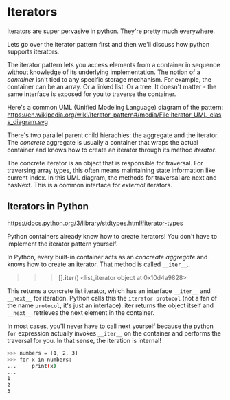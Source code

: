 # Iterators


Iterators are super pervasive in python. They're pretty much everywhere.

Lets go over the iterator pattern first and then we'll discuss how python supports iterators.

The iterator pattern lets you access elements from a container in sequence without knowledge of its underlying implementation. The notion of a _container_ isn't tied to any specific storage mechanism. For example, the container can be an array. Or a linked list. Or a tree. It doesn't matter - the same interface is exposed for you to traverse the container.

Here's a common UML (Unified Modeling Language) diagram of the pattern: https://en.wikipedia.org/wiki/Iterator_pattern#/media/File:Iterator_UML_class_diagram.svg

There's two parallel parent child hierachies: the aggregate and the iterator. The _concrete_ aggregate is usually a container that wraps the actual container and knows how to create an iterator through its method _iterator_.

The concrete iterator is an object that is responsible for traversal. For traversing array types, this often means maintaining state information like current index. In this UML diagram, the methods for traversal are next and hasNext. This is a common interface for _external_ iterators.

## Iterators in Python

https://docs.python.org/3/library/stdtypes.html#iterator-types


Python containers already know how to create iterators! You don't have to implement the iterator pattern yourself.

In Python, every built-in container acts as an _concreate aggregate_ and knows how to create an iterator. That method is called `__iter__`.

>>> [].__iter__()
<list_iterator object at 0x10d4a9828>

This returns a concrete list iterator, which has an interface `__iter__` and `__next__` for iteration. Python calls this the `iterator protocol` (not a fan of the name `protocol`, it's just an interface). iter returns the object itself and `__next__` retrieves the next element in the container.

In most cases, you'll never have to call next yourself because the python `for` expression actually invokes `__iter__` on the container and performs the traversal for you. In that sense, the iteration is internal!

```bash
>>> numbers = [1, 2, 3]
>>> for x in numbers:
...     print(x)
...
1
2
3
```